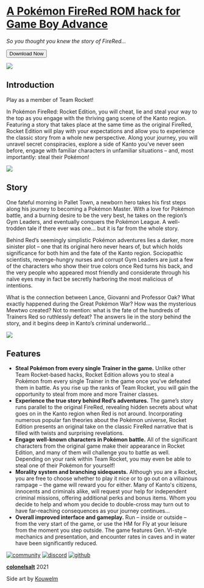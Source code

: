# [A Pokémon FireRed ROM hack for Game Boy Advance](https://rocket-edition.com/)
_So you thought you knew the story of FireRed..._

<button href="myFile.js" download>Download Now</button>

[![](https://rocket-edition.com/img/screen1.png)](/)

Introduction
------------

Play as a member of Team Rocket!

In Pokémon FireRed: Rocket Edition, you will cheat, lie and steal your way to the top as you engage with the thriving gang scene of the Kanto region. Featuring a story that takes place at the same time as the original FireRed, Rocket Edition will play with your expectations and allow you to experience the classic story from a whole new perspective. Along your journey, you will unravel secret conspiracies, explore a side of Kanto you’ve never seen before, engage with familiar characters in unfamiliar situations – and, most importantly: steal their Pokémon!


![](https://rocket-edition.com/img/screen5.png)

Story
-----

One fateful morning in Pallet Town, a newborn hero takes his first steps along his journey to becoming a Pokémon Master. With a love for Pokémon battle, and a burning desire to be the very best, he takes on the region’s Gym Leaders, and eventually conquers the Pokémon League. A well-trodden tale if there ever was one… but it is far from the whole story.

Behind Red’s seemingly simplistic Pokémon adventures lies a darker, more sinister plot – one that its original hero never hears of, but which holds significance for both him and the fate of the Kanto region. Sociopathic scientists, revenge-hungry nurses and corrupt Gym Leaders are just a few of the characters who show their true colors once Red turns his back, and the very people who appeared most friendly and considerate through his naïve eyes may in fact be secretly harboring the most malicious of intentions.

What is the connection between Lance, Giovanni and Professor Oak? What exactly happened during the Great Pokémon War? How was the mysterious Mewtwo created? Not to mention: what is the fate of the hundreds of Trainers Red so ruthlessly defeat? The answers lie in the story behind the story, and it begins deep in Kanto’s criminal underworld…

![](https://rocket-edition.com/img/screen11.png)

Features
--------

*   **Steal Pokémon from every single Trainer in the game.** Unlike other Team Rocket-based hacks, Rocket Edition allows you to steal a Pokémon from every single Trainer in the game once you’ve defeated them in battle. As you rise up the ranks of Team Rocket, you will gain the opportunity to steal from more and more Trainer classes.
*   **Experience the true story behind Red’s adventures.** The game’s story runs parallel to the original FireRed, revealing hidden secrets about what goes on in the Kanto region when Red is not around. Incorporating numerous popular fan theories about the Pokémon universe, Rocket Edition presents an original take on the classic FireRed narrative that is filled with twists and surprising revelations.
*   **Engage well-known characters in Pokémon battle.** All of the significant characters from the original game make their appearance in Rocket Edition, and many of them will challenge you to battle as well. Depending on your rank within Team Rocket, you may even be able to steal one of their Pokémon for yourself!
*   **Morality system and branching sidequests.** Although you are a Rocket, you are free to choose whether to play it nice or to go out on a villainous rampage – the game will reward you for either. Many of Kanto's citizens, innocents and criminals alike, will request your help for independent criminal missions, offering additional perks and bonus items. Whom you decide to help and whom you decide to double-cross may turn out to have far-reaching consequences as your journey continues...
*   **Overall improved interface and gameplay.** Run – inside or outside – from the very start of the game, or use the HM for Fly at your leisure from the moment you step outside. The game features Gen. VI-style mechanics and presentation, and encounter rates in caves and in water have been significantly reduced.

[![community](https://rocket-edition.com/img/pokecommunity.png)](https://www.pokecommunity.com/showthread.php?t=360725)
[![discord](https://rocket-edition.com/img/discord.png)](https://discord.gg/eFUGHCy)
[![github](https://rocket-edition.com/img/GitHub.png)](https://github.com/colonelsalt/Rocket-Edition)


[**colonelsalt**](https://sondre.io) 2021

Side art by [Kouwelm](https://linktr.ee/kouwelm)
